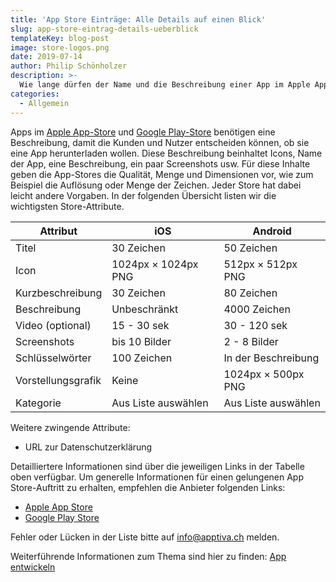 ```yaml
---
title: 'App Store Einträge: Alle Details auf einen Blick'
slug: app-store-eintrag-details-ueberblick
templateKey: blog-post
image: store-logos.png
date: 2019-07-14
author: Philip Schönholzer
description: >-
  Wie lange dürfen der Name und die Beschreibung einer App im Apple App-Store oder dem Google Play-Store sein? Und viele Bilder in welche Auflösung? Diese und andere Angaben für die App-Stores beschreiben wir in diesem Beitrag.
categories:
  - Allgemein
---
```


Apps im [Apple App-Store](https://www.apple.com/ios/app-store/) und [Google Play-Store](https://play.google.com/store) benötigen eine Beschreibung, damit die Kunden und Nutzer entscheiden können, ob sie eine App herunterladen wollen. Diese Beschreibung beinhaltet Icons, Name der App, eine Beschreibung, ein paar Screenshots usw. Für diese Inhalte geben die App-Stores die Qualität, Menge und Dimensionen vor, wie zum Beispiel die Auflösung oder Menge der Zeichen. Jeder Store hat dabei leicht andere Vorgaben. In der folgenden Übersicht listen wir die wichtigsten Store-Attribute.

| Attribut           | iOS [][1]                 | Android [][2]             |
| ------------------ | ------------------------- | ------------------------- |
| Titel              | 30 Zeichen [][1]          | 50 Zeichen [][10]         |
| Icon               | 1024px × 1024px PNG [][9] | 512px × 512px PNG [][11]  |
| Kurzbeschreibung   | 30 Zeichen [][1]          | 80 Zeichen [][10]         |
| Beschreibung       | Unbeschränkt              | 4000 Zeichen [][10]       |
| Video (optional)   | 15 - 30 sek [][3]         | 30 - 120 sek [][5]        |
| Screenshots        | bis 10 Bilder [][4]       | 2 - 8 Bilder [][5]        |
| Schlüsselwörter    | 100 Zeichen [][1]         | In der Beschreibung       |
| Vorstellungsgrafik | Keine                     | 1024px × 500px PNG [][6]  |
| Kategorie          | Aus Liste auswählen [][7] | Aus Liste auswählen [][8] |

[1]: https://developer.apple.com/app-store/product-page/
[2]: https://developer.android.com/distribute/best-practices/launch/store-listing.html
[3]: https://help.apple.com/app-store-connect/#/dev4e413fcb8
[4]: https://help.apple.com/app-store-connect/#/devd274dd925
[5]: https://support.google.com/googleplay/android-developer/answer/1078870?hl=de
[6]: https://developer.android.com/distribute/best-practices/launch/feature-graphic.html
[7]: https://developer.apple.com/app-store/categories/
[8]: https://support.google.com/googleplay/android-developer/answer/113475?hl=de
[9]: https://developer.apple.com/design/human-interface-guidelines/ios/icons-and-images/app-icon/
[10]: https://support.google.com/googleplay/android-developer/answer/113469?hl=de#store_listing
[11]: https://developer.android.com/google-play/resources/icon-design-specifications

Weitere zwingende Attribute:

- URL zur Datenschutzerklärung

Detailliertere Informationen sind über die jeweiligen Links in der Tabelle oben verfügbar. Um generelle Informationen für einen gelungenen App Store-Auftritt zu erhalten, empfehlen die Anbieter folgenden Links:

- [Apple App Store](https://developer.apple.com/app-store/product-page/)
- [Google Play Store](https://developer.android.com/distribute/best-practices/launch/store-listing.html)

Fehler oder Lücken in der Liste bitte auf [info@apptiva.ch](mailto:info@apptiva.ch?subject=Blogpost%20App%20Store%20Eintragbeschreibung) melden.

Weiterführende Informationen zum Thema sind hier zu finden: [App entwickeln](/mobile-apps-ios-android/)
